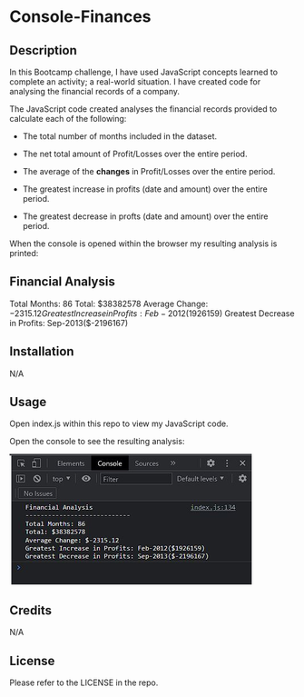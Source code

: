 # Console-Finances

## Description

In this Bootcamp challenge, I have used JavaScript concepts learned to complete an activity; a real-world situation. I have created code for analysing the financial records of a company. 

The JavaScript code created analyses the financial records provided to calculate each of the following:

* The total number of months included in the dataset.

* The net total amount of Profit/Losses over the entire period.

* The average of the **changes** in Profit/Losses over the entire period.

* The greatest increase in profits (date and amount) over the entire period.

* The greatest decrease in profts (date and amount) over the entire period.

When the console is opened within the browser my resulting analysis is printed:

Financial Analysis 
----------------------------
Total Months: 86
Total: $38382578
Average Change: $-2315.12
Greatest Increase in Profits: Feb-2012($1926159)
Greatest Decrease in Profits: Sep-2013($-2196167)


## Installation
N/A

## Usage
Open index.js within this repo to view my JavaScript code. 

Open the console to see the resulting analysis:

<img src="./images/logged-analyses.JPG">

## Credits
N/A

## License

Please refer to the LICENSE in the repo.


